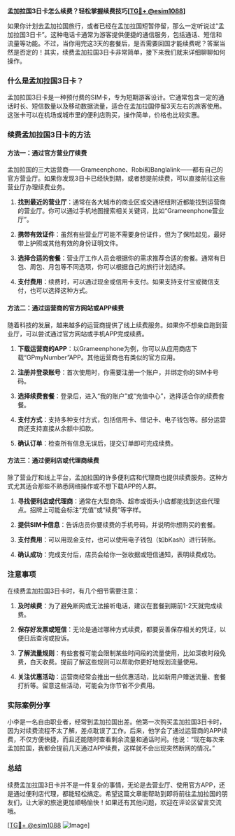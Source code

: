 **孟加拉国3日卡怎么续费？轻松掌握续费技巧[[TG💪+ @esim1088](https://t.me/s/esim1088)]**

如果你计划去孟加拉国旅行，或者已经在孟加拉国短暂停留，那么一定听说过“孟加拉国3日卡”。这种电话卡通常为游客提供便捷的通信服务，包括通话、短信和流量等功能。不过，当你用完这3天的套餐后，是否需要回国才能续费呢？答案当然是否定的！其实，续费孟加拉国3日卡非常简单，接下来我们就来详细聊聊如何操作。

### 什么是孟加拉国3日卡？

孟加拉国3日卡是一种预付费的SIM卡，专为短期游客设计。它通常包含一定的通话时长、短信数量以及移动数据流量，适合在孟加拉国停留3天左右的旅客使用。这张卡可以在机场或城市里的便利店购买，操作简单，价格也比较实惠。

### 续费孟加拉国3日卡的方法

#### 方法一：通过官方营业厅续费

孟加拉国的三大运营商——Grameenphone、Robi和Banglalink——都有自己的官方营业厅。如果你发现3日卡已经快到期，或者想提前续费，可以直接前往这些营业厅办理续费业务。

1. **找到最近的营业厅**：通常在各大城市的商业区或交通枢纽附近都能找到运营商的营业厅。你可以通过手机地图搜索相关关键词，比如“Grameenphone营业厅”。
   
2. **携带有效证件**：虽然有些营业厅可能不需要身份证件，但为了保险起见，最好带上护照或其他有效的身份证明文件。

3. **选择合适的套餐**：营业厅工作人员会根据你的需求推荐合适的套餐。通常有日包、周包、月包等不同选项，你可以根据自己的旅行计划选择。

4. **支付费用**：续费时，可以通过现金或信用卡支付。如果支持支付宝或微信支付，也可以选择这种方式。

#### 方法二：通过运营商的官方网站或APP续费

随着科技的发展，越来越多的运营商提供了线上续费服务。如果你不想亲自跑到营业厅，可以尝试通过官方网站或手机APP完成续费。

1. **下载运营商的APP**：以Grameenphone为例，你可以从应用商店下载“GPmyNumber”APP。其他运营商也有类似的官方应用。

2. **注册并登录账号**：首次使用时，你需要注册一个账户，并绑定你的SIM卡号码。

3. **选择续费套餐**：登录后，进入“我的账户”或“充值中心”，选择适合你的续费套餐。

4. **支付方式**：支持多种支付方式，包括信用卡、借记卡、电子钱包等。部分运营商还支持直接从余额中扣款。

5. **确认订单**：检查所有信息无误后，提交订单即可完成续费。

#### 方法三：通过便利店或代理商续费

除了营业厅和线上平台，孟加拉国的许多便利店和代理商也提供续费服务。这种方式尤其适合那些不熟悉网络操作或不想下载APP的人群。

1. **寻找便利店或代理商**：通常在大型商场、超市或街头小店都能找到这些代理点。招牌上可能会标注“充值”或“续费”等字样。

2. **提供SIM卡信息**：告诉店员你要续费的手机号码，并说明你想购买的套餐。

3. **支付费用**：可以用现金支付，也可以使用电子钱包（如bKash）进行转账。

4. **确认成功**：完成支付后，店员会给你一张收据或短信通知，表明续费成功。

### 注意事项

在续费孟加拉国3日卡时，有几个细节需要注意：

1. **及时续费**：为了避免断网或无法接听电话，建议在套餐到期前1-2天就完成续费。

2. **保存好发票或短信**：无论是通过哪种方式续费，都要妥善保存相关的凭证，以便日后查询或投诉。

3. **了解流量规则**：有些套餐可能会限制某些时间段的流量使用，比如深夜时段免费，白天收费。提前了解这些规则可以帮助你更好地规划流量使用。

4. **关注优惠活动**：运营商经常会推出一些优惠活动，比如新用户赠送流量、套餐打折等。留意这些活动，可能会为你节省不少费用。

### 实际案例分享

小李是一名自由职业者，经常到孟加拉国出差。他第一次购买孟加拉国3日卡时，因为对续费流程不太了解，差点耽误了工作。后来，他学会了通过运营商的APP续费，不仅方便快捷，而且还能随时查看剩余流量和通话时间。他说：“现在每次来孟加拉国，我都会提前几天通过APP续费，这样就不会出现突然断网的情况。”

### 总结

续费孟加拉国3日卡并不是一件复杂的事情，无论是去营业厅、使用官方APP，还是通过便利店代理，都能轻松搞定。希望这篇文章能帮助到即将前往孟加拉国的朋友们，让大家的旅途更加顺畅愉快！如果还有其他问题，欢迎在评论区留言交流哦。

[[TG💪+ @esim1088](https://t.me/s/esim1088) ![Image](https://i.postimg.cc/4NQfJmqS/Snipaste-2025-05-13-00-14-12.png)]